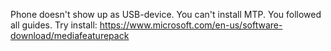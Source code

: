 

Phone doesn't show up as USB-device. You can't install MTP. You followed all guides. Try install:
https://www.microsoft.com/en-us/software-download/mediafeaturepack
